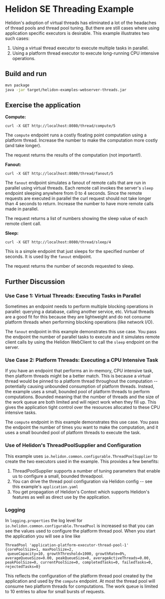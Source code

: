 # Helidon SE Threading Example

Helidon's adoption of virtual threads has eliminated a lot of the headaches
of thread pools and thread pool tuning. But there are still cases where using
application specific executors is desirable. This example illustrates two
such cases:

1. Using a virtual thread executor to execute multiple tasks in parallel.
2. Using a platform thread executor to execute long-running CPU intensive operations.

## Build and run

```bash
mvn package
java -jar target/helidon-examples-webserver-threads.jar
```

## Exercise the application

__Compute:__
```
curl -X GET http://localhost:8080/thread/compute/5
```
The `compute` endpoint runs a costly floating point computation using a platform thread.
Increase the number to make the computation more costly (and take longer).

The request returns the results of the computation (not important!).

__Fanout:__
```
curl -X GET http://localhost:8080/thread/fanout/5
```
The `fanout` endpoint simulates a fanout of remote calls that are run in parallel using
virtual threads. Each remote call invokes the server's `sleep` endpoint sleeping anywhere from
0 to 4 seconds. Since the remote requests are executed in parallel the curl request should not
take longer than 4 seconds to return. Increase the number to have more remote calls made
in parallel.

The request returns a list of numbers showing the sleep value of each remote client call.

__Sleep:__
```
curl -X GET http://localhost:8080/thread/sleep/4
```
This is a simple endpoint that just sleeps for the specified number of seconds. It is
used by the `fanout` endpoint.

The request returns the number of seconds requested to sleep.

## Further Discussion

### Use Case 1: Virtual Threads: Executing Tasks in Parallel

Sometimes an endpoint needs to perform multiple blocking operations in parallel:
querying a database, calling another service, etc. Virtual threads are a
good fit for this because they are lightweight and do not consume platform
threads when performing blocking operations (like network I/O).

The `fanout` endpoint in this example demonstrates this use case. You pass the endpoint
the number of parallel tasks to execute and it simulates remote client calls by using
the Helidon WebClient to call the `sleep` endpoint on the server.

### Use Case 2: Platform Threads: Executing a CPU Intensive Task

If you have an endpoint that performs an in-memory, CPU intensive task, then
platform threads might be a better match. This is because a virtual thread would be pinned to
a platform thread throughout the computation -- potentially causing unbounded consumption
of platform threads. Instead, the example uses a small, bounded pool of platform
threads to perform computations. Bounded meaning that the number of threads and the
size of the work queue are both limited and will reject work when they fill up.
This gives the application tight control over the resources allocated to these CPU intensive tasks.

The `compute` endpoint in this example demonstrates this use case. You pass the endpoint
the number of times you want to make the computation, and it uses a small bounded pool
of platform threads to execute the task. 

### Use of Helidon's ThreadPoolSupplier and Configuration

This example uses `io.helidon.common.configurable.ThreadPoolSupplier` to create the 
two executors used in the example. This provides a few benefits:

1. ThreadPoolSupplier supports a number of tuning parameters that enable us to configure a small, bounded threadpool.
2. You can drive the thread pool configuration via Helidon config -- see this example's `application.yaml`
3. You get propagation of Helidon's Context which supports Helidon's features as well as direct use by the application.

### Logging

In `logging.properties` the log level for `io.helidon.common.configurable.ThreadPool`
is increased so that you can see the values used to configure the platform thread pool.
When you start the application you will see a line like
```
ThreadPool 'application-platform-executor-thread-pool-1' {corePoolSize=1, maxPoolSize=2,
 queueCapacity=10, growthThreshold=1000, growthRate=0%, averageQueueSize=0.00, peakQueueSize=0, averageActiveThreads=0.00, peakPoolSize=0, currentPoolSize=0, completedTasks=0, failedTasks=0, rejectedTasks=0}
```
This reflects the configuration of the platform thread pool created by the application
and used by the `compute` endpoint. At most the thread pool will consume two platform
threads for computations. The work queue is limited to 10 entries to allow for small
bursts of requests.
